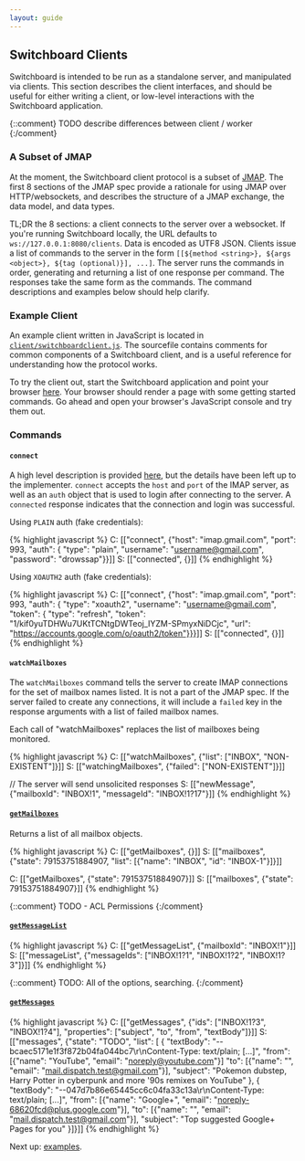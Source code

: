 ```yaml
---
layout: guide
---
```


## Switchboard Clients

Switchboard is intended to be run as a standalone server, and
manipulated via clients. This section describes the client interfaces,
and should be useful for either writing a client, or low-level
interactions with the Switchboard application.

{::comment}
TODO describe differences between client / worker
{:/comment}

### A Subset of JMAP

At the moment, the Switchboard client protocol is a subset of
[JMAP](http://jmap.io). The first 8 sections of the JMAP spec provide
a rationale for using JMAP over HTTP/websockets, and describes the
structure of a JMAP exchange, the data model, and data types.

TL;DR the 8 sections: a client connects to the server over a
websocket. If you're running Switchboard locally, the URL defaults to
`ws://127.0.0.1:8080/clients`. Data is encoded as UTF8 JSON. Clients
issue a list of commands to the server in the form
`[[${method <string>}, ${args <object>}, ${tag (optional)}], ...]`.
The server runs the commands in order, generating and returning a list
of one response per command. The responses take the same form as the
commands. The command descriptions and examples below should help
clarify.

### Example Client

An example client written in JavaScript is located in
[`client/switchboardclient.js`](../priv/static/js/switchboardclient.js). The
sourcefile contains comments for common components of a Switchboard
client, and is a useful reference for understanding how the protocol
works.

To try the client out, start the Switchboard application and point
your browser [here](http://127.0.0.1:8080/jsclient). Your browser
should render a page with some getting started commands. Go ahead and
open your browser's JavaScript console and try them out.

### Commands

#### `connect`

A high level description is provided
[here](http://jmap.io/#transport-and-authentication), but the details
have been left up to the implementer. `connect` accepts the `host` and
`port` of the IMAP server, as well as an `auth` object that is used to
login after connecting to the server. A `connected` response indicates
that the connection and login was successful.

Using `PLAIN` auth (fake credentials):

{% highlight javascript %}
C: [["connect", {"host": "imap.gmail.com",
                 "port": 993,
				 "auth": {
				   "type": "plain",
				   "username": "username@gmail.com",
				   "password": "drowssap"}}]]
S: [["connected", {}]]
{% endhighlight %}

Using `XOAUTH2` auth (fake credentials):

{% highlight javascript %}
C: [["connect", {"host": "imap.gmail.com",
                 "port": 993,
				 "auth": {
				   "type": "xoauth2",
				   "username": "username@gmail.com",
				     "token": {
					   "type": "refresh",
				       "token": "1/kif0yuTDHWu7UKtTCNtgDWTeoj_IYZM-SPmyxNiDCjc",
				       "url": "https://accounts.google.com/o/oauth2/token"}}}]]
S: [["connected", {}]]
{% endhighlight %}

#### `watchMailboxes`

The `watchMailboxes` command tells the server to create IMAP connections for the
set of mailbox names listed. It is not a part of the JMAP spec.
If the server failed to create any connections, it will include a
`failed` key in the response arguments with a list of failed mailbox names.

Each call of "watchMailboxes" replaces the list of mailboxes being monitored.

{% highlight javascript %}
C: [["watchMailboxes", {"list": ["INBOX", "NON-EXISTENT"]}]]
S: [["watchingMailboxes", {"failed": ["NON-EXISTENT"]}]]

// The server will send unsolicited responses
S: [["newMessage", {"mailboxId": "INBOX!1", "messageId": "INBOX!1?17"}]]
{% endhighlight %}

#### [`getMailboxes`](http://jmap.io/#getmailboxes)

Returns a list of all mailbox objects.

{% highlight javascript %}
C: [["getMailboxes", {}]]
S: [["mailboxes", {"state": 79153751884907,
                   "list": [{"name": "INBOX",
                             "id": "INBOX-1"}]}]]

C: [["getMailboxes", {"state": 79153751884907}]]
S: [["mailboxes", {"state": 79153751884907}]]
{% endhighlight %}

{::comment}
TODO - ACL Permissions
{:/comment}


#### [`getMessageList`](http://jmap.io/#getmessagelist)


{% highlight javascript %}
C: [["getMessageList", {"mailboxId": "INBOX!1"}]]
S: [["messageList", {"messageIds": ["INBOX!1?1", "INBOX!1?2", "INBOX!1?3"]}]]
{% endhighlight %}

{::comment}
TODO: All of the options, searching.
{:/comment}


#### [`getMessages`](http://jmap.io/#getmessages)

{% highlight javascript %}
C: [["getMessages", {"ids": ["INBOX!1?3", "INBOX!1?4"],
                     "properties": ["subject", "to", "from", "textBody"]}]]
S: [["messages", {"state": "TODO",
                  "list": [
                    {
                      "textBody": "--bcaec5171e1f3f872b04fa044bc7\r\nContent-Type: text/plain; [...]",
                      "from":[{"name": "YouTube", "email": "noreply@youtube.com"}]
                      "to": [{"name": "", "email": "mail.dispatch.test@gmail.com"}],
                      "subject": "Pokemon dubstep, Harry Potter in cyberpunk and more '90s remixes on YouTube"
                    }, {
                      "textBody": "--047d7b86e65445cc6c04fa33c13a\r\nContent-Type: text/plain; [...]",
                      "from": [{"name": "Google+", "email": "noreply-68620fcd@plus.google.com"}],
                      "to": [{"name": "", "email": "mail.dispatch.test@gmail.com"}],
                      "subject": "Top suggested Google+ Pages for you"
                    }]}]]
{% endhighlight %}

Next up: [examples]({{site.baseurl}}/guide/examples).
